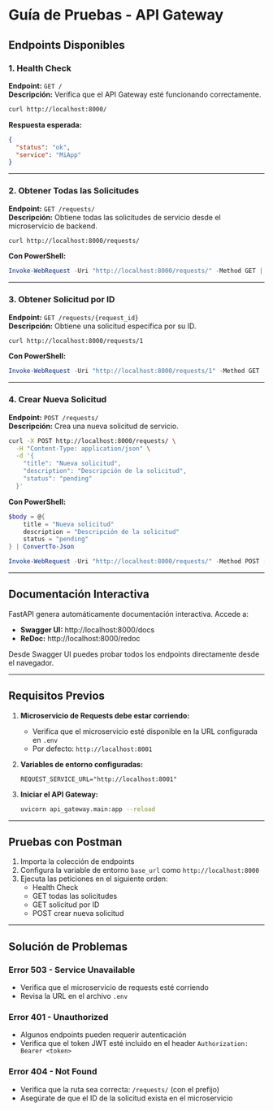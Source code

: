 # Guía de Pruebas - API Gateway

## Endpoints Disponibles

### 1. Health Check
**Endpoint:** `GET /`  
**Descripción:** Verifica que el API Gateway esté funcionando correctamente.

```bash
curl http://localhost:8000/
```

**Respuesta esperada:**
```json
{
  "status": "ok",
  "service": "MiApp"
}
```

---

### 2. Obtener Todas las Solicitudes
**Endpoint:** `GET /requests/`  
**Descripción:** Obtiene todas las solicitudes de servicio desde el microservicio de backend.

```bash
curl http://localhost:8000/requests/
```

**Con PowerShell:**
```powershell
Invoke-WebRequest -Uri "http://localhost:8000/requests/" -Method GET | Select-Object -ExpandProperty Content
```

---

### 3. Obtener Solicitud por ID
**Endpoint:** `GET /requests/{request_id}`  
**Descripción:** Obtiene una solicitud específica por su ID.

```bash
curl http://localhost:8000/requests/1
```

**Con PowerShell:**
```powershell
Invoke-WebRequest -Uri "http://localhost:8000/requests/1" -Method GET | Select-Object -ExpandProperty Content
```

---

### 4. Crear Nueva Solicitud
**Endpoint:** `POST /requests/`  
**Descripción:** Crea una nueva solicitud de servicio.

```bash
curl -X POST http://localhost:8000/requests/ \
  -H "Content-Type: application/json" \
  -d '{
    "title": "Nueva solicitud",
    "description": "Descripción de la solicitud",
    "status": "pending"
  }'
```

**Con PowerShell:**
```powershell
$body = @{
    title = "Nueva solicitud"
    description = "Descripción de la solicitud"
    status = "pending"
} | ConvertTo-Json

Invoke-WebRequest -Uri "http://localhost:8000/requests/" -Method POST -Body $body -ContentType "application/json" | Select-Object -ExpandProperty Content
```

---

## Documentación Interactiva

FastAPI genera automáticamente documentación interactiva. Accede a:

- **Swagger UI:** http://localhost:8000/docs
- **ReDoc:** http://localhost:8000/redoc

Desde Swagger UI puedes probar todos los endpoints directamente desde el navegador.

---

## Requisitos Previos

1. **Microservicio de Requests debe estar corriendo:**
   - Verifica que el microservicio esté disponible en la URL configurada en `.env`
   - Por defecto: `http://localhost:8001`

2. **Variables de entorno configuradas:**
   ```env
   REQUEST_SERVICE_URL="http://localhost:8001"
   ```

3. **Iniciar el API Gateway:**
   ```bash
   uvicorn api_gateway.main:app --reload
   ```

---

## Pruebas con Postman

1. Importa la colección de endpoints
2. Configura la variable de entorno `base_url` como `http://localhost:8000`
3. Ejecuta las peticiones en el siguiente orden:
   - Health Check
   - GET todas las solicitudes
   - GET solicitud por ID
   - POST crear nueva solicitud

---

## Solución de Problemas

### Error 503 - Service Unavailable
- Verifica que el microservicio de requests esté corriendo
- Revisa la URL en el archivo `.env`

### Error 401 - Unauthorized
- Algunos endpoints pueden requerir autenticación
- Verifica que el token JWT esté incluido en el header `Authorization: Bearer <token>`

### Error 404 - Not Found
- Verifica que la ruta sea correcta: `/requests/` (con el prefijo)
- Asegúrate de que el ID de la solicitud exista en el microservicio
